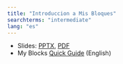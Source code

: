 ```yaml
---
title: "Introduccion a Mis Bloques"
searchterms: "intermediate"
lang: "es"
---
```

 <ul>
 <li class="ng-binding">Slides:
 <a href="translations/es/intermediate/MyBlocks.pptx">PPTX</a>,
 <a href="translations/es/intermediate/MyBlocks.pdf">PDF</a>
 </li>
 <li>My Blocks <a href="translations/en-us/guides//MyBlockGuide.pdf">Quick
 Guide</a> (English)
 </li>
 </ul>
